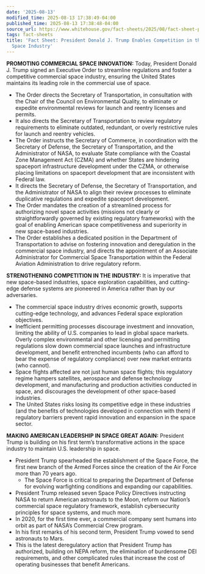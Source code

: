 ```yaml
---
date: '2025-08-13'
modified_time: 2025-08-13 17:38:49-04:00
published_time: 2025-08-13 17:38:48-04:00
source_url: https://www.whitehouse.gov/fact-sheets/2025/08/fact-sheet-president-donald-j-trump-enables-competition-in-the-commercial-space-industry/
tags: fact-sheets
title: 'Fact Sheet: President Donald J. Trump Enables Competition in the Commercial
  Space Industry'
---
```

 
**PROMOTING COMMERCIAL SPACE INNOVATION:** Today, President Donald J.
Trump signed an Executive Order to streamline regulations and foster a
competitive commercial space industry, ensuring the United States
maintains its leading role in the commercial use of space.

-   The Order directs the Secretary of Transportation, in consultation
    with the Chair of the Council on Environmental Quality, to eliminate
    or expedite environmental reviews for launch and reentry licenses
    and permits.
-   It also directs the Secretary of Transportation to review regulatory
    requirements to eliminate outdated, redundant, or overly restrictive
    rules for launch and reentry vehicles.
-   The Order instructs the Secretary of Commerce, in coordination with
    the Secretary of Defense, the Secretary of Transportation, and the
    Administrator of NASA, to evaluate State compliance with the Coastal
    Zone Management Act (CZMA) and whether States are hindering
    spaceport infrastructure development under the CZMA, or otherwise
    placing limitations on spaceport development that are inconsistent
    with Federal law.
-   It directs the Secretary of Defense, the Secretary of
    Transportation, and the Administrator of NASA to align their review
    processes to eliminate duplicative regulations and expedite
    spaceport development.
-   The Order mandates the creation of a streamlined process for
    authorizing novel space activities (missions not clearly or
    straightforwardly governed by existing regulatory frameworks) with
    the goal of enabling American space competitiveness and superiority
    in new space-based industries.
-   The Order establishes a dedicated position in the Department of
    Transportation to advise on fostering innovation and deregulation in
    the commercial space industry, and directs the appointment of an
    Associate Administrator for Commercial Space Transportation within
    the Federal Aviation Administration to drive regulatory reform.

**STRENGTHENING COMPETITION IN THE INDUSTRY:** It is imperative that new
space-based industries, space exploration capabilities, and cutting-edge
defense systems are pioneered in America rather than by our adversaries.

-   The commercial space industry drives economic growth, supports
    cutting-edge technology, and advances Federal space exploration
    objectives.
-   Inefficient permitting processes discourage investment and
    innovation, limiting the ability of U.S. companies to lead in global
    space markets. Overly complex environmental and other licensing and
    permitting regulations slow down commercial space launches and
    infrastructure development, and benefit entrenched incumbents (who
    can afford to bear the expense of regulatory compliance) over new
    market entrants (who cannot). 
-   Space flights affected are not just human space flights; this
    regulatory regime hampers satellites, aerospace and defense
    technology development, and manufacturing and production activities
    conducted in space, and discourages the development of other
    space-based industries.
-   The United States risks losing its competitive edge in these
    industries (and the benefits of technologies developed in connection
    with them) if regulatory barriers prevent rapid innovation and
    expansion in the space sector.

**MAKING AMERICAN LEADERSHIP IN SPACE GREAT AGAIN:** President Trump is
building on his first term’s transformative actions in the space
industry to maintain U.S. leadership in space.

-   President Trump spearheaded the establishment of the Space Force,
    the first new branch of the Armed Forces since the creation of the
    Air Force more than 70 years ago.
    -   The Space Force is critical to preparing the Department of
        Defense for evolving warfighting conditions and expanding our
        capabilities.
-   President Trump released seven Space Policy Directives instructing
    NASA to return American astronauts to the Moon, reform our Nation’s
    commercial space regulatory framework, establish cybersecurity
    principles for space systems, and much more.
-   In 2020, for the first time ever, a commercial company sent humans
    into orbit as part of NASA’s Commercial Crew program.
-   In his first remarks of his second term, President Trump vowed to
    send astronauts to Mars.
-   This is the latest deregulatory action that President Trump has
    authorized, building on NEPA reform, the elimination of burdensome
    DEI requirements, and other complicated rules that increase the cost
    of operating businesses that benefit Americans.
